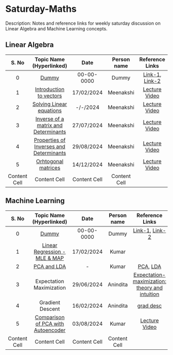 # Saturday-Maths

Description: Notes and reference links for weekly saturday discussion on Linear Algebra and Machine Learning concepts.

## Linear Algebra
| S. No | Topic Name (Hyperlinked)  | Date | Person name | Reference Links |
| :---: | :---: | :---: | :---: | :---: | 
| 0  | [Dummy](https://github.com/cvthirumalakumar/Saturday-Maths/blob/main/Notes/LA/Dummy.pdf)  | 00-00-0000  | Dummy  | [Link-1](https://github.com/cvthirumalakumar/Saturday-Maths), [Link-2](https://github.com/cvthirumalakumar/Saturday-Maths) |
| 1  | [Introduction to vectors](https://github.com/Meenakshi-mini/Saturday-Maths/blob/main/Notes/LA/Vectors.pdf) | 17/02/2024 | Meenakshi | [Lecture Video](https://www.khanacademy.org/math/linear-algebra/vectors-and-spaces/vectors/v/vector-introduction-linear-algebra) |
| 2  | [Solving Linear equations](https://github.com/Meenakshi-mini/Saturday-Maths/blob/main/Notes/LA/Solving%20linear%20equations.pdf) | -/-/2024 | Meenakshi | [Lecture Video](https://www.youtube.com/watch?v=ZK3O402wf1c&list=PL49CF3715CB9EF31D&index=1) |
| 3  | [Inverse of a matrix and Determinants](https://github.com/Meenakshi-mini/Saturday-Maths/blob/main/Notes/LA/Matrix%20inverse.pdf) | 27/07/2024 | Meenakshi | [Lecture Video](https://www.khanacademy.org/math/linear-algebra/matrix-transformations/inverse-transformations/v/linear-algebra-introduction-to-the-inverse-of-a-function) |
| 4  | [Properties of Inverses and Determinants](https://github.com/Meenakshi-mini/Saturday-Maths/blob/921272cf91f9eaa7d80f588cca7fc0a5320b5b13/Notes/LA/Properties%20of%20determinants%20and%20inverses.pdf) | 29/08/2024 | Meenakshi | [Lecture Video](https://www.khanacademy.org/math/linear-algebra/matrix-transformations/determinant-depth/v/linear-algebra-determinant-when-row-multiplied-by-scalar) |
| 5  | [Orhtogonal matrices](https://github.com/Meenakshi-mini/Saturday-Maths/blob/main/Notes/LA/Orthogonal%20matrices.pdf) | 14/12/2024 | Meenakshi | [Lecture Video](https://www.khanacademy.org/math/linear-algebra/alternate-bases/othogonal-complements/v/linear-algebra-orthogonal-complements) |
| Content Cell  | Content Cell  | Content Cell  | Content Cell  | |


## Machine Learning
| S. No | Topic Name (Hyperlinked)  | Date | Person name | Reference Links |
| :---: | :---: | :---: | :---: | :---: | 
| 0  | [Dummy](https://github.com/cvthirumalakumar/Saturday-Maths/blob/main/Notes/ML/Dummy.pdf)  | 00-00-0000  | Dummy  | [Link-1](https://github.com/cvthirumalakumar/Saturday-Maths), [Link-2](https://github.com/cvthirumalakumar/Saturday-Maths) |
| 1  | [Linear Regression - MLE & MAP](https://github.com/cvthirumalakumar/Saturday-Maths/blob/main/Notes/ML/Linear%20_regression_mle_map.pdf)  | 17/02/2024 | Kumar  |   |
| 2  | [PCA and LDA](https://github.com/cvthirumalakumar/Saturday-Maths/blob/main/Notes/ML/PCA_LDA.pdf)  | -  | Kumar  | [PCA](https://www.youtube.com/watch?v=AyanC9AbEHA&t=562s), [LDA](https://www.youtube.com/watch?v=JpLjNJGNDqk&t=1704s) |
| 3  | Expectation Maximization  | 29/06/2024 | Anindita | [Expectation-maximization: theory and intuition](https://mbernste.github.io/posts/em/)|
| 4  | Gradient Descent  | 16/02/2024 | Anindita | [grad desc](https://www.analyticsvidhya.com/blog/2020/10/how-does-the-gradient-descent-algorithm-work-in-machine-learning/)|
| 5  | [Comparison of PCA with Autoencoder](https://github.com/cvthirumalakumar/Saturday-Maths/blob/main/Notes/ML/PCA_vs_Autoencoder.pdf)  | 03/08/2024| Kumar  | [Lecture Video](https://www.youtube.com/watch?v=0ZQxPIwuA4o)  |
| Content Cell  | Content Cell  | Content Cell  | Content Cell  | |
